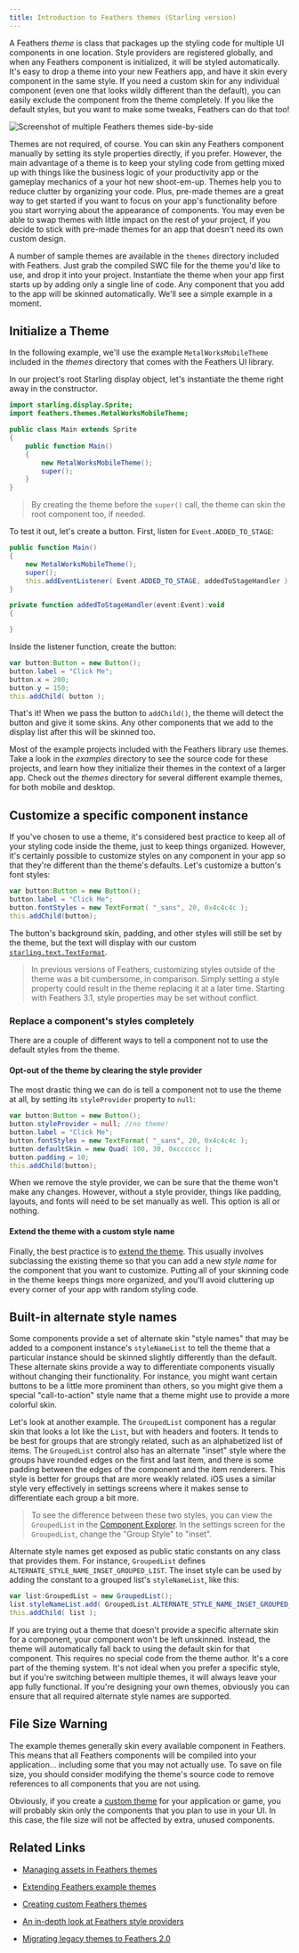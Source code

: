 ```yaml
---
title: Introduction to Feathers themes (Starling version)
---
```


A Feathers _theme_ is class that packages up the styling code for multiple UI components in one location. Style providers are registered globally, and when any Feathers component is initialized, it will be styled automatically. It's easy to drop a theme into your new Feathers app, and have it skin every component in the same style. If you need a custom skin for any individual component (even one that looks wildly different than the default), you can easily exclude the component from the theme completely. If you like the default styles, but you want to make some tweaks, Feathers can do that too!

<picture><img src="/learn/as3-starling/images/themes.jpg" srcset="/learn/as3-starling/images/themes@2x.png 2x" alt="Screenshot of multiple Feathers themes side-by-side" /></picture>

Themes are not required, of course. You can skin any Feathers component manually by setting its style properties directly, if you prefer. However, the main advantage of a theme is to keep your styling code from getting mixed up with things like the business logic of your productivity app or the gameplay mechanics of a your hot new shoot-em-up. Themes help you to reduce clutter by organizing your code. Plus, pre-made themes are a great way to get started if you want to focus on your app's functionality before you start worrying about the appearance of components. You may even be able to swap themes with little impact on the rest of your project, if you decide to stick with pre-made themes for an app that doesn't need its own custom design.

A number of sample themes are available in the `themes` directory included with Feathers. Just grab the compiled SWC file for the theme you'd like to use, and drop it into your project. Instantiate the theme when your app first starts up by adding only a single line of code. Any component that you add to the app will be skinned automatically. We'll see a simple example in a moment.

## Initialize a Theme

In the following example, we'll use the example `MetalWorksMobileTheme` included in the _themes_ directory that comes with the Feathers UI library.

In our project's root Starling display object, let's instantiate the theme right away in the constructor.

```actionscript
import starling.display.Sprite;
import feathers.themes.MetalWorksMobileTheme;

public class Main extends Sprite
{
	public function Main()
	{
		new MetalWorksMobileTheme();
		super();
	}
}
```

> By creating the theme before the `super()` call, the theme can skin the root component too, if needed.

To test it out, let's create a button. First, listen for `Event.ADDED_TO_STAGE`:

```actionscript
public function Main()
{
	new MetalWorksMobileTheme();
	super();
	this.addEventListener( Event.ADDED_TO_STAGE, addedToStageHandler );
}

private function addedToStageHandler(event:Event):void
{

}
```

Inside the listener function, create the button:

```actionscript
var button:Button = new Button();
button.label = "Click Me";
button.x = 200;
button.y = 150;
this.addChild( button );
```

That's it! When we pass the button to `addChild()`, the theme will detect the button and give it some skins. Any other components that we add to the display list after this will be skinned too.

Most of the example projects included with the Feathers library use themes. Take a look in the _examples_ directory to see the source code for these projects, and learn how they initialize their themes in the context of a larger app. Check out the _themes_ directory for several different example themes, for both mobile and desktop.

## Customize a specific component instance

If you've chosen to use a theme, it's considered best practice to keep all of your styling code inside the theme, just to keep things organized. However, it's certainly possible to customize styles on any component in your app so that they're different than the theme's defaults. Let's customize a button's font styles:

```actionscript
var button:Button = new Button();
button.label = "Click Me";
button.fontStyles = new TextFormat( "_sans", 20, 0x4c4c4c );
this.addChild(button);
```

The button's background skin, padding, and other styles will still be set by the theme, but the text will display with our custom [`starling.text.TextFormat`](http://doc.starling-framework.org/current/starling/text/TextFormat.html).

> In previous versions of Feathers, customizing styles outside of the theme was a bit cumbersome, in comparison. Simply setting a style property could result in the theme replacing it at a later time. Starting with Feathers 3.1, style properties may be set without conflict.

### Replace a component's styles completely

There are a couple of different ways to tell a component not to use the default styles from the theme.

#### Opt-out of the theme by clearing the style provider

The most drastic thing we can do is tell a component not to use the theme at all, by setting its `styleProvider` property to `null`:

```actionscript
var button:Button = new Button();
button.styleProvider = null; //no theme!
button.label = "Click Me";
button.fontStyles = new TextFormat( "_sans", 20, 0x4c4c4c );
button.defaultSkin = new Quad( 100, 30, 0xcccccc );
button.padding = 10;
this.addChild(button);
```

When we remove the style provider, we can be sure that the theme won't make any changes. However, without a style provider, things like padding, layouts, and fonts will need to be set manually as well. This option is all or nothing.

#### Extend the theme with a custom style name

Finally, the best practice is to [extend the theme](./extending-themes.md). This usually involves subclassing the existing theme so that you can add a new _style name_ for the component that you want to customize. Putting all of your skinning code in the theme keeps things more organized, and you'll avoid cluttering up every corner of your app with random styling code.

## Built-in alternate style names

Some components provide a set of alternate skin "style names" that may be added to a component instance's `styleNameList` to tell the theme that a particular instance should be skinned slightly differently than the default. These alternate skins provide a way to differentiate components visually without changing their functionality. For instance, you might want certain buttons to be a little more prominent than others, so you might give them a special "call-to-action" style name that a theme might use to provide a more colorful skin.

Let's look at another example. The `GroupedList` component has a regular skin that looks a lot like the `List`, but with headers and footers. It tends to be best for groups that are strongly related, such as an alphabetized list of items. The `GroupedList` control also has an alternate "inset" style where the groups have rounded edges on the first and last item, and there is some padding between the edges of the component and the item renderers. This style is better for groups that are more weakly related. iOS uses a similar style very effectively in settings screens where it makes sense to differentiate each group a bit more.

> To see the difference between these two styles, you can view the `GroupedList` in the [Component Explorer](http://feathersui.com/examples/components-explorer/). In the settings screen for the `GroupedList`, change the "Group Style" to "inset".

Alternate style names get exposed as public static constants on any class that provides them. For instance, `GroupedList` defines `ALTERNATE_STYLE_NAME_INSET_GROUPED_LIST`. The inset style can be used by adding the constant to a grouped list's `styleNameList`, like this:

```actionscript
var list:GroupedList = new GroupedList();
list.styleNameList.add( GroupedList.ALTERNATE_STYLE_NAME_INSET_GROUPED_LIST );
this.addChild( list );
```

If you are trying out a theme that doesn't provide a specific alternate skin for a component, your component won't be left unskinned. Instead, the theme will automatically fall back to using the default skin for that component. This requires no special code from the theme author. It's a core part of the theming system. It's not ideal when you prefer a specific style, but if you're switching between multiple themes, it will always leave your app fully functional. If you're designing your own themes, obviously you can ensure that all required alternate style names are supported.

## File Size Warning

The example themes generally skin every available component in Feathers. This means that all Feathers components will be compiled into your application... including some that you may not actually use. To save on file size, you should consider modifying the theme's source code to remove references to all components that you are not using.

Obviously, if you create a [custom theme](./custom-themes.md) for your application or game, you will probably skin only the components that you plan to use in your UI. In this case, the file size will not be affected by extra, unused components.

## Related Links

- [Managing assets in Feathers themes](./theme-assets.md)

- [Extending Feathers example themes](./extending-themes.md)

- [Creating custom Feathers themes](./custom-themes.md)

- [An in-depth look at Feathers style providers](./style-providers.md)

- [Migrating legacy themes to Feathers 2.0](./migrating-themes.md)
